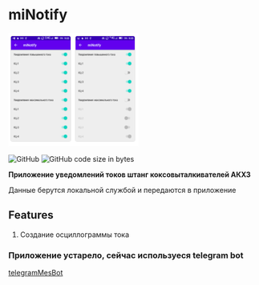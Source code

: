 # miNotify
<p>
    <img alt="logo" title="Logo" src="https://github.com/Exxuslee/miNotify/blob/master/miNotify.png">
</p>

![GitHub](https://img.shields.io/github/license/exxuslee/miNotify)
![GitHub code size in bytes](https://img.shields.io/github/languages/code-size/Exxuslee/miNotify)

**Приложение уведомлений токов штанг коксовыталкивателей АКХЗ**

Данные берутся локальной службой и передаются в приложение

## Features
1. Создание осциллограммы тока

### Приложение устарело, сейчас используеся telegram bot
[telegramMesBot](https://github.com/Exxuslee/telegramMesBot)